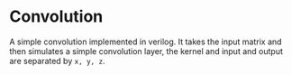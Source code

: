 # Convolution
A simple convolution implemented in verilog. It takes the input matrix and then simulates a simple convolution layer, the kernel and input and output are separated by ```x, y, z```.
